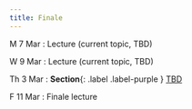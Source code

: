 ```yaml
---
title: Finale
---
```


M 7 Mar
: Lecture (current topic, TBD)

W 9 Mar
: Lecture (current topic, TBD)

Th 3 Mar
: **Section**{: .label .label-purple } [TBD](#)

F 11 Mar
:  Finale lecture
